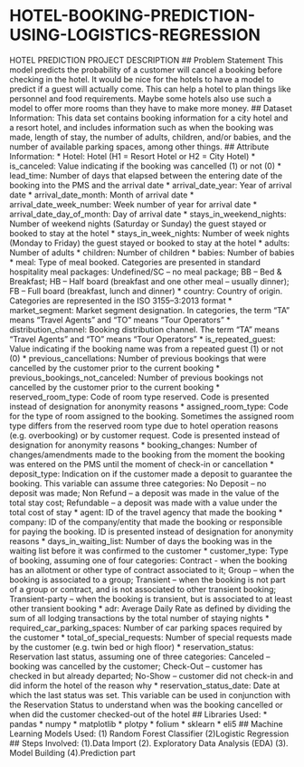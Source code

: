 # HOTEL-BOOKING-PREDICTION-USING-LOGISTICS-REGRESSION
HOTEL PREDICTION PROJECT DESCRIPTION ## Problem Statement This model predicts the probability of a customer will cancel a booking before checking in the hotel. It would be nice for the hotels to have a model to predict if a guest will actually come. This can help a hotel to plan things like personnel and food requirements. Maybe some hotels also use such a model to offer more rooms than they have to make more money. ## Dataset Information: This data set contains booking information for a city hotel and a resort hotel, and includes information such as when the booking was made, length of stay, the number of adults, children, and/or babies, and the number of available parking spaces, among other things. ## Attribute Information: * Hotel: Hotel (H1 = Resort Hotel or H2 = City Hotel) * is_canceled: Value indicating if the booking was cancelled (1) or not (0) * lead_time: Number of days that elapsed between the entering date of the booking into the PMS and the arrival date * arrival_date_year: Year of arrival date * arrival_date_month: Month of arrival date * arrival_date_week_number: Week number of year for arrival date * arrival_date_day_of_month: Day of arrival date * stays_in_weekend_nights: Number of weekend nights (Saturday or Sunday) the guest stayed or booked to stay at the hotel * stays_in_week_nights: Number of week nights (Monday to Friday) the guest stayed or booked to stay at the hotel * adults: Number of adults * children: Number of children * babies: Number of babies * meal: Type of meal booked. Categories are presented in standard hospitality meal packages: Undefined/SC – no meal package; BB – Bed &amp; Breakfast; HB – Half board (breakfast and one other meal – usually dinner); FB – Full board (breakfast, lunch and dinner) * country: Country of origin. Categories are represented in the ISO 3155–3:2013 format * market_segment: Market segment designation. In categories, the term “TA” means “Travel Agents” and “TO” means “Tour Operators” * distribution_channel: Booking distribution channel. The term “TA” means “Travel Agents” and “TO” means “Tour Operators” * is_repeated_guest: Value indicating if the booking name was from a repeated guest (1) or not (0) * previous_cancellations: Number of previous bookings that were cancelled by the customer prior to the current booking * previous_bookings_not_canceled: Number of previous bookings not cancelled by the customer prior to the current booking * reserved_room_type: Code of room type reserved. Code is presented instead of designation for anonymity reasons * assigned_room_type: Code for the type of room assigned to the booking. Sometimes the assigned room type differs from the reserved room type due to hotel operation reasons (e.g. overbooking) or by customer request. Code is presented instead of designation for anonymity reasons * booking_changes: Number of changes/amendments made to the booking from the moment the booking was entered on the PMS until the moment of check-in or cancellation * deposit_type: Indication on if the customer made a deposit to guarantee the booking. This variable can assume three categories: No Deposit – no deposit was made; Non Refund – a deposit was made in the value of the total stay cost; Refundable – a deposit was made with a value under the total cost of stay * agent: ID of the travel agency that made the booking * company: ID of the company/entity that made the booking or responsible for paying the booking. ID is presented instead of designation for anonymity reasons * days_in_waiting_list: Number of days the booking was in the waiting list before it was confirmed to the customer * customer_type: Type of booking, assuming one of four categories: Contract - when the booking has an allotment or other type of contract associated to it; Group – when the booking is associated to a group; Transient – when the booking is not part of a group or contract, and is not associated to other transient booking; Transient-party – when the booking is transient, but is associated to at least other transient booking * adr: Average Daily Rate as defined by dividing the sum of all lodging transactions by the total number of staying nights * required_car_parking_spaces: Number of car parking spaces required by the customer * total_of_special_requests: Number of special requests made by the customer (e.g. twin bed or high floor) * reservation_status: Reservation last status, assuming one of three categories: Canceled – booking was cancelled by the customer; Check-Out – customer has checked in but already departed; No-Show – customer did not check-in and did inform the hotel of the reason why * reservation_status_date: Date at which the last status was set. This variable can be used in conjunction with the Reservation Status to understand when was the booking cancelled or when did the customer checked-out of the hotel ## Libraries Used: * pandas * numpy * matplotlib * plotpy * folium * sklearn * eli5 ## Machine Learning Models Used: (1) Random Forest Classifier (2)Logistic Regression ## Steps Involved: (1).Data Import (2). Exploratory Data Analysis (EDA) (3). Model Building (4).Prediction part

